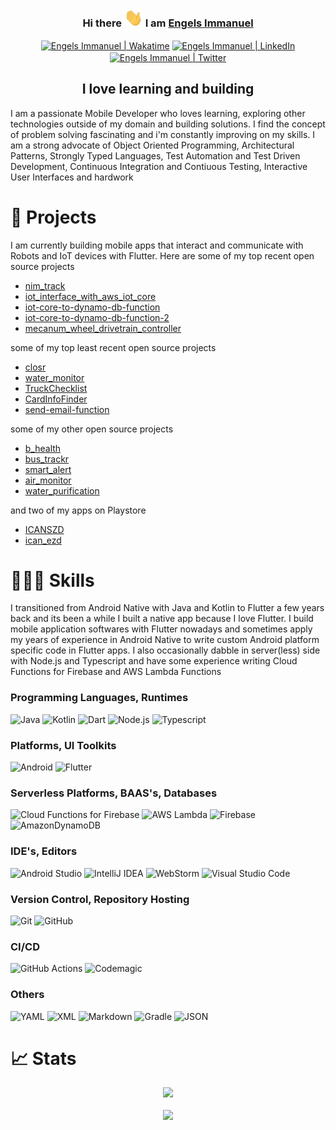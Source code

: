 <h3 align="center">
Hi there <img src="https://raw.githubusercontent.com/ABSphreak/ABSphreak/master/gifs/Hi.gif" width="30px"> I am <a href="https://engels-immanuel.web.app/" target="_blank" rel="noreferrer">Engels Immanuel</a>
</h3>

<div align="center">
  <a href="https://wakatime.com/@08841e85-e450-4a09-96fb-714404fdc9b3"><img align="center" src="https://wakatime.com/badge/user/08841e85-e450-4a09-96fb-714404fdc9b3.svg" alt="Engels Immanuel | Wakatime"/></a>
  <a href="https://www.linkedin.com/in/engels-immanuel-9b807317a/"><img align="center" src="https://img.shields.io/badge/linkedin-%230077B5.svg?style=plastic&logo=linkedin&logoColor=white" alt="Engels Immanuel | LinkedIn" width="80px"/></a>
  <a href="https://twitter.com/evil_onyxx_jr/"><img align="center" src="https://img.shields.io/badge/Twitter-%231DA1F2.svg?style=plastic&logo=Twitter&logoColor=white" alt="Engels Immanuel | Twitter" width="70px"/></a>
</div>

<h2 align="center">
I love learning and building
</h2>

I am a passionate Mobile Developer who loves learning, exploring other technologies outside of my domain and building solutions. I find the concept of problem solving fascinating and i'm constantly improving on my skills. I am a strong advocate of Object Oriented Programming, Architectural Patterns, Strongly Typed Languages, Test Automation and Test Driven Development, Continuous Integration and Contiuous Testing, Interactive User Interfaces and hardwork

<h1>
🔭 Projects
</h1>

I am currently building mobile apps that interact and communicate with Robots and IoT devices with Flutter. Here are some of my top recent open source projects
- <a href="https://github.com/Daeon97/nim_track.git" target="_blank" rel="noreferrer">nim_track</a>
- <a href="https://github.com/Daeon97/iot_interface_with_aws_iot_core.git" target="_blank" rel="noreferrer">iot_interface_with_aws_iot_core</a>
- <a href="https://github.com/Daeon97/iot-core-to-dynamo-db-function.git" target="_blank" rel="noreferrer">iot-core-to-dynamo-db-function</a>
- <a href="https://github.com/Daeon97/iot-core-to-dynamo-db-function-2.git" target="_blank" rel="noreferrer">iot-core-to-dynamo-db-function-2</a>
- <a href="https://github.com/Daeon97/mecanum_wheel_drivetrain_controller.git" target="_blank" rel="noreferrer">mecanum_wheel_drivetrain_controller</a>

some of my top least recent open source projects
- <a href="https://github.com/Daeon97/closr.git" target="_blank" rel="noreferrer">closr</a>
- <a href="https://github.com/Daeon97/water_monitor.git" target="_blank" rel="noreferrer">water_monitor</a>
- <a href="https://github.com/Daeon97/TruckChecklist.git" target="_blank" rel="noreferrer">TruckChecklist</a>
- <a href="https://github.com/Daeon97/CardInfoFinder.git" target="_blank" rel="noreferrer">CardInfoFinder</a>
- <a href="https://github.com/Daeon97/send-email-function.git" target="_blank" rel="noreferrer">send-email-function</a>

some of my other open source projects
- <a href="https://github.com/Daeon97/b_health.git" target="_blank" rel="noreferrer">b_health</a>
- <a href="https://github.com/Daeon97/bus_trackr.git" target="_blank" rel="noreferrer">bus_trackr</a>
- <a href="https://github.com/Daeon97/smart_alert.git" target="_blank" rel="noreferrer">smart_alert</a>
- <a href="https://github.com/Daeon97/air_monitor.git" target="_blank" rel="noreferrer">air_monitor</a>
- <a href="https://github.com/Daeon97/water_purification.git" target="_blank" rel="noreferrer">water_purification</a>

and two of my apps on Playstore
- <a href="https://play.google.com/store/apps/details?id=com.engelsimmanuel.icanszd" target="_blank" rel="noreferrer">ICANSZD</a>
- <a href="https://play.google.com/store/apps/details?id=com.engelsimmanuel.ican" target="_blank" rel="noreferrer">ican_ezd</a>

<h1>
👨🏿‍💻 Skills
</h1>

I transitioned from Android Native with Java and Kotlin to Flutter a few years back and its been a while I built a native app because I love Flutter. I build mobile application softwares with Flutter nowadays and sometimes apply my years of experience in Android Native to write custom Android platform specific code in Flutter apps. I also occasionally dabble in server(less) side with Node.js and Typescript and have some experience writing Cloud Functions for Firebase and AWS Lambda Functions

<h3>
Programming Languages, Runtimes
</h3>

![Java](https://img.shields.io/badge/Java-ED8B00?style=for-the-badge&logo=openjdk&logoColor=white)
![Kotlin](https://img.shields.io/badge/Kotlin-0095D5?&style=for-the-badge&logo=kotlin&logoColor=white)
![Dart](https://img.shields.io/badge/Dart-0175C2?style=for-the-badge&logo=dart&logoColor=white)
![Node.js](https://img.shields.io/badge/Node.js-43853D?style=for-the-badge&logo=node.js&logoColor=white)
![Typescript](https://img.shields.io/badge/TypeScript-007ACC?style=for-the-badge&logo=typescript&logoColor=white)

<h3>
Platforms, UI Toolkits
</h3>

![Android](https://img.shields.io/badge/Android-3DDC84?style=for-the-badge&logo=android&logoColor=white)
![Flutter](https://img.shields.io/badge/Flutter-%2302569B.svg?style=for-the-badge&logo=Flutter&logoColor=white)

<h3>
Serverless Platforms, BAAS's, Databases
</h3>

![Cloud Functions for Firebase](https://img.shields.io/badge/Firebase-Cloud%20Functions-orange?logo=firebase&logoColor=white)
![AWS Lambda](https://img.shields.io/badge/AWS-Lambda-orange?logo=amazon-aws&logoColor=white)
![Firebase](https://img.shields.io/badge/Firebase-039BE5?style=for-the-badge&logo=Firebase&logoColor=white)
![AmazonDynamoDB](https://img.shields.io/badge/Amazon%20DynamoDB-4053D6?style=for-the-badge&logo=Amazon%20DynamoDB&logoColor=white)

<h3>
IDE's, Editors
</h3>

![Android Studio](https://img.shields.io/badge/Android%20Studio-3DDC84.svg?style=for-the-badge&logo=android-studio&logoColor=white)
![IntelliJ IDEA](https://img.shields.io/badge/IntelliJIDEA-000000.svg?style=for-the-badge&logo=intellij-idea&logoColor=white)
![WebStorm](https://img.shields.io/badge/webstorm-143?style=for-the-badge&logo=webstorm&logoColor=white&color=black)
![Visual Studio Code](https://img.shields.io/badge/Visual%20Studio%20Code-0078d7.svg?style=for-the-badge&logo=visual-studio-code&logoColor=white)

<h3>
Version Control, Repository Hosting
</h3>

![Git](https://img.shields.io/badge/git-%23F05033.svg?style=for-the-badge&logo=git&logoColor=white)
![GitHub](https://img.shields.io/badge/github-%23121011.svg?style=for-the-badge&logo=github&logoColor=white)

<h3>
CI/CD
</h3>

![GitHub Actions](https://img.shields.io/badge/github%20actions-%232671E5.svg?style=for-the-badge&logo=githubactions&logoColor=white)
![Codemagic](https://a11ybadges.com/badge?logo=codemagic)

<h3>
Others
</h3>

![YAML](https://img.shields.io/badge/YAML-★★★-lightgrey?logo=yaml&logoColor=white)
![XML](https://img.shields.io/badge/XML-★★★-lightgrey?logo=xml&logoColor=white)
![Markdown](https://img.shields.io/badge/markdown-%23000000.svg?style=for-the-badge&logo=markdown&logoColor=white)
![Gradle](https://img.shields.io/badge/Gradle-02303A.svg?style=for-the-badge&logo=Gradle&logoColor=white)
![JSON](https://a11ybadges.com/badge?logo=json)

<h1>
📈 Stats
</h1>

<div align="center">
  <a href="https://wakatime.com"><img src="https://wakatime.com/share/@evil_onyxx_jr/95b5d828-4172-4f00-ac98-316adca865a1.png" /></a>
  <br><br>
  <img src="https://github-readme-stats.vercel.app/api?username=Daeon97&&show_icons=true&tile_color=ffffff&com_color=bb2acf&&text_color=daf7dc&bg_color=191919" style="position: relative;"/>
</div>

